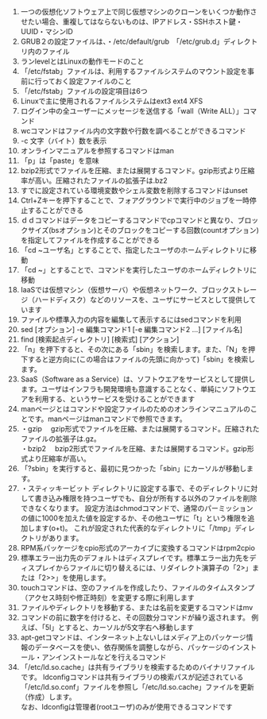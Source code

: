 1. 一つの仮想化ソフトウェア上で同じ仮想マシンのクローンをいくつか動作させたい場合、重複してはならないものは、IPアドレス・SSHホスト鍵・UUID・マシンID
2. GRUB２の設定ファイルは、・/etc/default/grub　「/etc/grub.d」ディレクトリ内のファイル
3. ランlevelとはLinuxの動作モードのこと
4. 「/etc/fstab」ファイルは、利用するファイルシステムのマウント設定を事前に行っておく設定ファイルのこと
5. 「/etc/fstab」ファイルの設定項目は6つ
6. Linuxで主に使用されるファイルシステムはext3 ext4 XFS
7. ログイン中の全ユーザーにメッセージを送信する「wall（Write ALL）」コマンド
8. wcコマンドはファイル内の文字数や行数を調べることができるコマンド
9. -c 文字（バイト）数を表示
10. オンラインマニュアルを参照するコマンドはman
11. 「p」は「paste」を意味
12. bzip2形式でファイルを圧縮、または展開するコマンド。gzip形式より圧縮率が高い。圧縮されたファイルの拡張子は.bz2
13. すでに設定されている環境変数やシェル変数を削除するコマンドはunset
14. Ctrl+Zキーを押下することで、フォアグラウンドで実行中のジョブを一時停止することができる
15. ｄｄコマンドはデータをコピーするコマンドでcpコマンドと異なり、ブロックサイズ(bsオプション)とそのブロックをコピーする回数(countオプション)を指定してファイルを作成することができる
16. 「cd ~ユーザ名」とすることで、指定したユーザのホームディレクトリに移動
17. 「cd ~」とすることで、コマンドを実行したユーザのホームディレクトリに移動
18. IaaSでは仮想マシン（仮想サーバ）や仮想ネットワーク、ブロックストレージ（ハードディスク）などのリソースを、ユーザにサービスとして提供しています
19. ファイルや標準入力の内容を編集して表示するにはsedコマンドを利用
20. sed [オプション] -e 編集コマンド1 [-e 編集コマンド2 ...] [ファイル名]
21. find [検索起点ディレクトリ] [検索式] [アクション]
22. 「n」を押下すると、その次にある「sbin」を検索します。また、「N」を押下すると逆方向に(この場合はファイルの先頭に向かって)「sbin」を検索します。
23. SaaS（Software as a Service）は、ソフトウエアをサービスとして提供します。ユーザはインフラも開発環境も意識することなく、単純にソフトウエアを利用する、というサービスを受けることができます
24. manページとはコマンドや設定ファイルのためのオンラインマニュアルのことです。manページはmanコマンドで参照できます。
25. ・gzip　
gzip形式でファイルを圧縮、または展開するコマンド。圧縮されたファイルの拡張子は.gz。  
・bzip2　
bzip2形式でファイルを圧縮、または展開するコマンド。gzip形式より圧縮率が高い。
26. 「?sbin」を実行すると、最初に見つかった「sbin」にカーソルが移動します。
27. ・スティッキービット
ディレクトリに設定する事で、そのディレクトリに対して書き込み権限を持つユーザでも、自分が所有する以外のファイルを削除できなくなります。
設定方法はchmodコマンドで、通常のパーミッションの値に1000を加えた値を設定するか、その他ユーザに「t」という権限を追加します(o+t)。
これが設定された代表的なディレクトリに「/tmp」ディレクトリがあります。
28. RPM系パッケージをcpio形式のアーカイブに変換するコマンドはrpm2cpio
29. 標準エラー出力先のデフォルトはディスプレイです。標準エラー出力先をディスプレイからファイルに切り替えるには、リダイレクト演算子の「2>」または「2>>」を使用します。
30. touchコマンドは、空のファイルを作成したり、ファイルのタイムスタンプ（アクセス時刻や修正時刻）を変更する際に利用します
31. ファイルやディレクトリを移動する、または名前を変更するコマンドはmv
32. コマンドの前に数字を付けると、その回数分コマンドが繰り返されます。
例えば、「5l」とすると、カーソルが5文字右へ移動します
33. apt-getコマンドは、インターネット上ないしはメディア上のパッケージ情報のデータベースを使い、依存関係を調整しながら、パッケージのインストール・アンインストールなどを行えるコマンド
34. 「/etc/ld.so.cache」は共有ライブラリを検索するためのバイナリファイルです。
ldconfigコマンドは共有ライブラリの検索パスが記述されている「/etc/ld.so.conf」ファイルを参照し「/etc/ld.so.cache」ファイルを更新（作成）します。  
なお、ldconfigは管理者(rootユーザ)のみが使用できるコマンドです  

